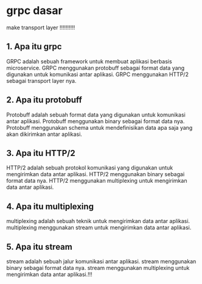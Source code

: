 # grpc dasar

make transport layer !!!!!!!!!!

## 1. Apa itu grpc
GRPC adalah sebuah framework untuk membuat aplikasi berbasis microservice. GRPC menggunakan protobuff sebagai format data yang digunakan untuk komunikasi antar aplikasi. GRPC menggunakan HTTP/2 sebagai transport layer nya.

## 2. Apa itu protobuff
Protobuff adalah sebuah format data yang digunakan untuk komunikasi antar aplikasi. Protobuff menggunakan binary sebagai format data nya. Protobuff menggunakan schema untuk mendefinisikan data apa saja yang akan dikirimkan antar aplikasi.

## 3. Apa itu HTTP/2
HTTP/2 adalah sebuah protokol komunikasi yang digunakan untuk mengirimkan data antar aplikasi. HTTP/2 menggunakan binary sebagai format data nya. HTTP/2 menggunakan multiplexing untuk mengirimkan data antar aplikasi.

## 4. Apa itu multiplexing
multiplexing adalah sebuah teknik untuk mengirimkan data antar aplikasi. multiplexing menggunakan stream untuk mengirimkan data antar aplikasi.

## 5. Apa itu stream
stream adalah sebuah jalur komunikasi antar aplikasi. stream menggunakan binary sebagai format data nya. stream menggunakan multiplexing untuk mengirimkan data antar aplikasi.!!!